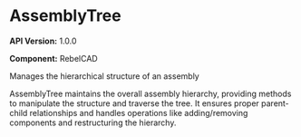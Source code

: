 # AssemblyTree

**API Version:** 1.0.0

**Component:** RebelCAD

Manages the hierarchical structure of an assembly

AssemblyTree maintains the overall assembly hierarchy, providing methods
to manipulate the structure and traverse the tree. It ensures proper
parent-child relationships and handles operations like adding/removing
components and restructuring the hierarchy.

